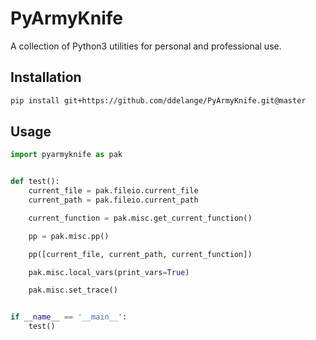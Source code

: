# PyArmyKnife

A collection of Python3 utilities for personal and professional use.

## Installation
```bash
pip install git+https://github.com/ddelange/PyArmyKnife.git@master
```

## Usage
```python
import pyarmyknife as pak


def test():
    current_file = pak.fileio.current_file
    current_path = pak.fileio.current_path

    current_function = pak.misc.get_current_function()

    pp = pak.misc.pp()

    pp([current_file, current_path, current_function])

    pak.misc.local_vars(print_vars=True)

    pak.misc.set_trace()


if __name__ == '__main__':
    test()
```
